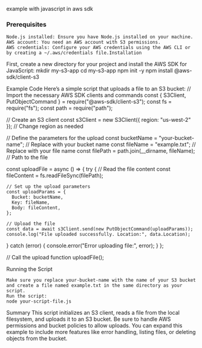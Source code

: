 example with javascript in aws sdk

### Prerequisites
    Node.js installed: Ensure you have Node.js installed on your machine.
    AWS account: You need an AWS account with S3 permissions.
    AWS credentials: Configure your AWS credentials using the AWS CLI or by creating a ~/.aws/credentials file.Installation

First, create a new directory for your project and install the AWS SDK for JavaScript:
mkdir my-s3-app
cd my-s3-app
npm init -y
npm install @aws-sdk/client-s3

Example Code
Here’s a simple script that uploads a file to an S3 bucket:
// Import the necessary AWS SDK clients and commands
const { S3Client, PutObjectCommand } = require("@aws-sdk/client-s3");
const fs = require("fs");
const path = require("path");

// Create an S3 client
const s3Client = new S3Client({ region: "us-west-2" }); // Change region as needed

// Define the parameters for the upload
const bucketName = "your-bucket-name"; // Replace with your bucket name
const fileName = "example.txt"; // Replace with your file name
const filePath = path.join(__dirname, fileName); // Path to the file

const uploadFile = async () => {
  try {
    // Read the file content
    const fileContent = fs.readFileSync(filePath);

    // Set up the upload parameters
    const uploadParams = {
      Bucket: bucketName,
      Key: fileName,
      Body: fileContent,
    };

    // Upload the file
    const data = await s3Client.send(new PutObjectCommand(uploadParams));
    console.log("File uploaded successfully. Location:", data.Location);
  } catch (error) {
    console.error("Error uploading file:", error);
  }
};

// Call the upload function
uploadFile();

Running the Script

    Make sure you replace your-bucket-name with the name of your S3 bucket and create a file named example.txt in the same directory as your script.
    Run the script:
    node your-script-file.js
Summary
This script initializes an S3 client, reads a file from the local filesystem, and uploads it to an S3 bucket. Be sure to handle AWS permissions and bucket policies to allow uploads. You can expand this example to include more features like error handling, listing files, or deleting objects from the bucket.



    
